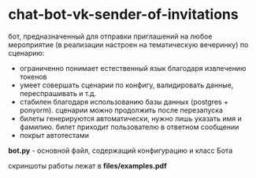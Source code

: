 # chat-bot-vk-sender-of-invitations
бот, предназначенный для отправки приглашений на любое мероприятие (в реализации настроен на тематическую вечеринку) по сценарию:
- ограниченно понимает естественный язык благодаря извлечению токенов
- умеет совершать сценарии по конфигу, валидировать данные, переспрашивать и т.д.
- стабилен благодаря использованию базы данных (postgres + ponyorm). сценарии можно продолжить после перезапуска
- билеты генерируются автоматически, нужно лишь указать имя и фамилию. билет приходит пользователю в ответном сообщении
- покрыт автотестами

**bot.py** - основной файл, содержащий конфигурацию и класс Бота

скриншоты работы лежат в **files/examples.pdf**
